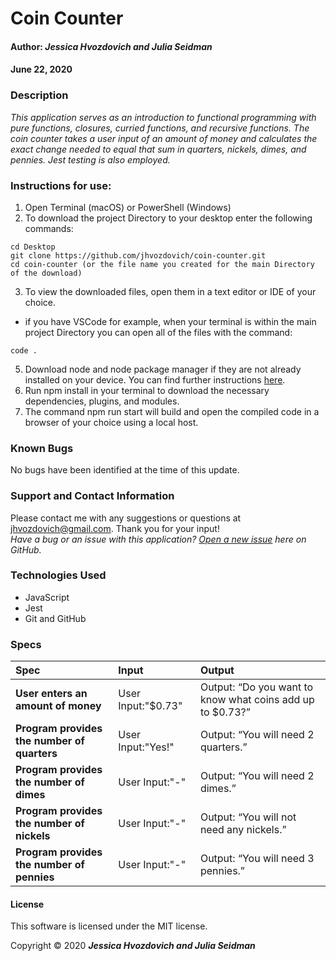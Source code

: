 # **Coin Counter**

#### Author: **_Jessica Hvozdovich and Julia Seidman_**
#### June 22, 2020

### Description

_This application serves as an introduction to functional programming with pure functions, closures, curried functions, and recursive functions. The coin counter takes a user input of an amount of money and calculates the exact change needed to equal that sum in quarters, nickels, dimes, and pennies. Jest testing is also employed._

### Instructions for use:

1. Open Terminal (macOS) or PowerShell (Windows)
2. To download the project Directory to your desktop enter the following commands:
```
cd Desktop
git clone https://github.com/jhvozdovich/coin-counter.git
cd coin-counter (or the file name you created for the main Directory of the download)
```
3. To view the downloaded files, open them in a text editor or IDE of your choice.
* if you have VSCode for example, when your terminal is within the main project Directory you can open all of the files with the command:
```
code .
```
5. Download node and node package manager if they are not already installed on your device. You can find further instructions [here](https://www.learnhowtoprogram.com/intermediate-javascript/getting-started-with-javascript-8d3b52cf-3755-481d-80c5-46f1d3a8ffeb/installing-node-js-14f2721a-61e0-44b3-af1f-73f17348c8f4).
5. Run npm install in your terminal to download the necessary dependencies, plugins, and modules.
6. The command npm run start will build and open the compiled code in a browser of your choice using a local host.

### Known Bugs

No bugs have been identified at the time of this update.

### Support and Contact Information

Please contact me with any suggestions or questions at jhvozdovich@gmail.com. Thank you for your input!  
_Have a bug or an issue with this application? [Open a new issue](https://github.com/jhvozdovich/coin-counter/issues) here on GitHub._

### Technologies Used

* JavaScript
* Jest
* Git and GitHub

### Specs
| Spec | Input | Output |
| :------------- | :------------- | :------------- |
| **User enters an amount of money** | User Input:"$0.73" | Output: “Do you want to know what coins add up to $0.73?” |
| **Program provides the number of quarters** | User Input:"Yes!" | Output: “You will need 2 quarters.” |
| **Program provides the number of dimes** | User Input:"-" | Output: “You will need 2 dimes.” |
| **Program provides the number of nickels** | User Input:"-" | Output: “You will not need any nickels.” |
| **Program provides the number of pennies** | User Input:"-" | Output: “You will need 3 pennies.” |

#### License

This software is licensed under the MIT license.

Copyright © 2020 **_Jessica Hvozdovich and Julia Seidman_**
